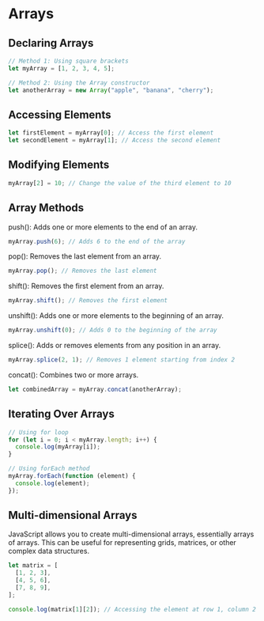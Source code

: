 # Arrays

## Declaring Arrays

```js
// Method 1: Using square brackets
let myArray = [1, 2, 3, 4, 5];

// Method 2: Using the Array constructor
let anotherArray = new Array("apple", "banana", "cherry");
```

## Accessing Elements

```js
let firstElement = myArray[0]; // Access the first element
let secondElement = myArray[1]; // Access the second element
```

## Modifying Elements

```js
myArray[2] = 10; // Change the value of the third element to 10
```

## Array Methods

push(): Adds one or more elements to the end of an array.

```js
myArray.push(6); // Adds 6 to the end of the array
```

pop(): Removes the last element from an array.

```js
myArray.pop(); // Removes the last element
```

shift(): Removes the first element from an array.

```js
myArray.shift(); // Removes the first element
```

unshift(): Adds one or more elements to the beginning of an array.

```js
myArray.unshift(0); // Adds 0 to the beginning of the array
```

splice(): Adds or removes elements from any position in an array.

```js
myArray.splice(2, 1); // Removes 1 element starting from index 2
```

concat(): Combines two or more arrays.

```js
let combinedArray = myArray.concat(anotherArray);
```

## Iterating Over Arrays

```js
// Using for loop
for (let i = 0; i < myArray.length; i++) {
  console.log(myArray[i]);
}

// Using forEach method
myArray.forEach(function (element) {
  console.log(element);
});
```

## Multi-dimensional Arrays

JavaScript allows you to create multi-dimensional arrays, essentially arrays of arrays. This can be useful for representing grids, matrices, or other complex data structures.

```js
let matrix = [
  [1, 2, 3],
  [4, 5, 6],
  [7, 8, 9],
];

console.log(matrix[1][2]); // Accessing the element at row 1, column 2
```
